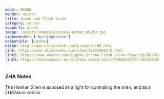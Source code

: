 ```yaml
---
model: HS2WD
vendor: Heiman
title: Sound and Flash Siren
category: sensor
supports: alarm
image: /assets/images/devices/Heiman_HS2WD.jpg
zigbeemodel: ['WarningDevice']
compatible: [conbee]
mlink: http://www.heimantech.com/product/100.html
link: https://www.aliexpress.com/item/32841960243.html
link2: https://www.amazon.com/Zigbee-Strobe-Flash-Siren-Power/dp/B07DCPZ2JZ
link3: https://heimansmart.en.alibaba.com/product/60668305757-803267292/Heiman_New_Fashion_Wireless_Smart_Home_Automation_Product_Zigbee_Smart_Indoor_Siren.html
---
```

### ZHA Notes
The Heiman Siren is exposed as a light for controlling the siren, and as a ZHAAlarm sensor